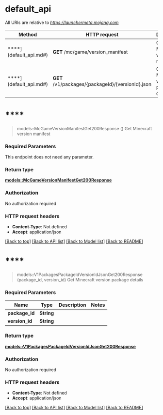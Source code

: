 # default_api

All URIs are relative to *https://launchermeta.mojang.com*

Method | HTTP request | Description
------------- | ------------- | -------------
****](default_api.md#) | **GET** /mc/game/version_manifest | Get Minecraft version manifest
****](default_api.md#) | **GET** /v1/packages/{packageId}/{versionId}.json | Get Minecraft version package details


# ****
> models::McGameVersionManifestGet200Response ()
Get Minecraft version manifest

### Required Parameters
This endpoint does not need any parameter.

### Return type

[**models::McGameVersionManifestGet200Response**](_mc_game_version_manifest_get_200_response.md)

### Authorization

No authorization required

### HTTP request headers

 - **Content-Type**: Not defined
 - **Accept**: application/json

[[Back to top]](#) [[Back to API list]](../README.md#documentation-for-api-endpoints) [[Back to Model list]](../README.md#documentation-for-models) [[Back to README]](../README.md)

# ****
> models::V1PackagesPackageIdVersionIdJsonGet200Response (package_id, version_id)
Get Minecraft version package details

### Required Parameters

Name | Type | Description  | Notes
------------- | ------------- | ------------- | -------------
  **package_id** | **String**|  | 
  **version_id** | **String**|  | 

### Return type

[**models::V1PackagesPackageIdVersionIdJsonGet200Response**](_v1_packages__packageId___versionId__json_get_200_response.md)

### Authorization

No authorization required

### HTTP request headers

 - **Content-Type**: Not defined
 - **Accept**: application/json

[[Back to top]](#) [[Back to API list]](../README.md#documentation-for-api-endpoints) [[Back to Model list]](../README.md#documentation-for-models) [[Back to README]](../README.md)

